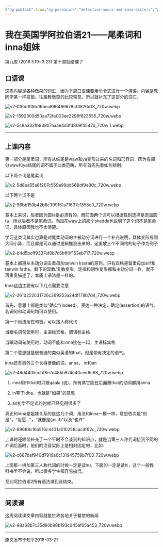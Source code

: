 ```yaml
---
{"dg-publish":true,"dg-permalink":"defective-nouns-and-inna-sisters","permalink":"/defective-nouns-and-inna-sisters/","created":"2024-01-28T23:01:46.776+08:00"}
---
```


# 我在英国学阿拉伯语21——尾柔词和inna姐妹

第九周 (2018.3.19~3.23) 第十周就结课了

## 口语课

这周内容是各种做菜的词汇，因为下周口语课要用命令式进行一个演讲，内容是教同学某一样技能。往届教做菜的比较常见，所以就补充了这部分的词汇。

![v2-0f6ddf06c165ea896496678cf3826d18_720w.webp](/img/user/B-Attachment/v2-0f6ddf06c165ea896496678cf3826d18_720w.webp)

![v2-1592300d50ae72fa003ee2298f823555_720w.webp](/img/user/B-Attachment/v2-1592300d50ae72fa003ee2298f823555_720w.webp)

![v2-5c8a333fb93807aaae4d3fd809f4547d_720w 1.webp](/img/user/B-Attachment/v2-5c8a333fb93807aaae4d3fd809f4547d_720w%201.webp)

---

## 上课内容

第一部分是尾柔词，所有从结尾是waw和ya变形过来的名词和形容词。因为有部分waw和ya结尾的词不属于此类范畴，所有首先先看如何辨别:

以下两个词是尾柔词

![v2-5d8ea55a8f207c559a99dd568df9e80c_720w.webp](/img/user/B-Attachment/v2-5d8ea55a8f207c559a99dd568df9e80c_720w.webp)

以下两个词不是

![v2-96bb150b42b6e399f51a71637c1555e0_720w.webp](/img/user/B-Attachment/v2-96bb150b42b6e399f51a71637c1555e0_720w.webp)

基本上来说，后者因为圆ta是必须有的，而前面两个词可以根据性别选择是否加圆ta，所以后者不是尾柔词。而加在waw上的那个shadda也说明了这个词不是尾柔词，具体原因我也不太清楚。

  

学习这类词其实也算是对尾柔动词的主被动分词进行一个补充说明，具体变形规则大同小异，而且都是可以通过逻辑推测出来的，这里放三个不同格的句子作为例子

![v2-b4d5bcff9337ef0b7c6bff0f153eb717_720w.webp](/img/user/B-Attachment/v2-b4d5bcff9337ef0b7c6bff0f153eb717_720w.webp)

基本上都遵从主动分词去柔母加tanwin kasra的原则，只有宾格是留柔母加alif和tanwin fatha。剩下的双数/复数变形，定指和阴性变形都和主动分词一样，就不再重复描述了，本质上语法是一样的。

  

Inna这边主要有以下几点需要注意

![v2-261d222031726c369253a24df178b7d4_720w.webp](/img/user/B-Attachment/v2-261d222031726c369253a24df178b7d4_720w.webp)

首先，意思上都是类似"确实"(indeed)，表达一种决定、确定(assertion)的语气。名词句和动词句均可以使用。

第一个用法用在句首，可以接人称代词

当跟名词句使用时，主语标宾格，谓语标主格

当跟动词句使用时，动词不能和inna接在一起，主语标宾格

  

第二个意思就是很普通的类似英语的that，但是带有决定的语气。

  

inna还有另外三个长得很像的词，anna， in和an

![v2-46d4405ccbf8e7c485b874c40ced6c98_720w.webp](/img/user/B-Attachment/v2-46d4405ccbf8e7c485b874c40ced6c98_720w.webp)

1) inna用作that时只跟qaala (说)，所有其它能在后面跟that的动词都用anna

2) in等于idha，也就是"如果"的意思

3) an初学不定式的时候已经见得很多了

  

真正和inna是姐妹关系的是这几个词，用法和inna一模一样，意思依次是"但是"，"但愿..."，"就像是(as if)"以及"也许"

![v2-89688c16a516c4431a010258cacdf62c_720w.webp](/img/user/B-Attachment/v2-89688c16a516c4431a010258cacdf62c_720w.webp)


上课时还顺带补充了一个平时不会谈到的知识点，就是当第三人称代词接到不同的介词后面时，他们的注音实际上是相对固定的，比如:

![v2-c687def940d7916a6c131945759b7f00_720w.webp](/img/user/B-Attachment/v2-c687def940d7916a6c131945759b7f00_720w.webp)

上面那一排加第三人称代词的时候一定是读hu，下面的一定是读hi，这个一般教科书里不会说，所以很多学生都容易搞混。

  

至此阿拉伯语2所有语法课到此结束。

---

## 阅读课

这周阅读课文章内容就是世界各地关于餐馆的新闻

![v2-98a68b7c35d96b98b193c045af65a453_720w.webp](/img/user/B-Attachment/v2-98a68b7c35d96b98b193c045af65a453_720w.webp)

---
原文发布于知乎2018-03-27